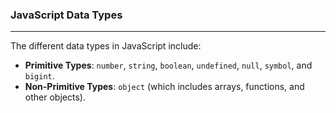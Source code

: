 ### JavaScript Data Types
---
The different data types in JavaScript include:
- **Primitive Types**: `number`, `string`, `boolean`, `undefined`, `null`, `symbol`, and `bigint`.
- **Non-Primitive Types**: `object` (which includes arrays, functions, and other objects).

